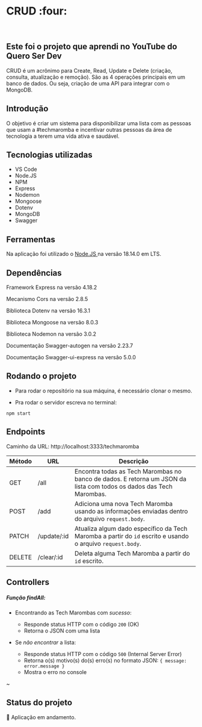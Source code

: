 <h1> CRUD :four: </h1>
<br>

<h2> Este foi o projeto que aprendi no YouTube do Quero Ser Dev </h2>
<p> CRUD é um acrônimo para Create, Read, Update e Delete (criação, consulta, atualização e remoção). São as 4 operações principais em um banco de dados. Ou seja, criação de uma API para integrar com o MongoDB. </p>

<h2> Introdução </h2>
O objetivo é criar um sistema para disponibilizar uma lista com as pessoas que usam a #techmaromba e incentivar outras pessoas da área de tecnologia a terem uma vida ativa e saudável.

## Tecnologias utilizadas
* VS Code
* Node.JS
* NPM
* Express
* Nodemon
* Mongoose
* Dotenv
* MongoDB
* Swagger

## Ferramentas
Na aplicação foi utilizado o <a href="https://nodejs.org/en/download" target="_blank" > Node.JS </a>  na versão 18.14.0 em LTS.


## Dependências 
Framework Express na versão 4.18.2 

Mecanismo Cors na versão 2.8.5

Biblioteca Dotenv na versão 16.3.1

Biblioteca Mongoose na versão 8.0.3

Biblioteca Nodemon na versão 3.0.2

Documentação Swagger-autogen na versão 2.23.7

Documentação Swagger-ui-express na versão 5.0.0


## Rodando o projeto
- Para rodar o repositório na sua máquina, é necessário clonar o mesmo.
  
- Pra rodar o servidor escreva no terminal:
```
npm start
```


## Endpoints
<p> Caminho da URL: http://localhost:3333/techmaromba </p>

| Método | URL             | Descrição                                                                                                                                                                                         |
| ------ | --------------  | ------------------------------------------------------------------------------------------------------                                                                                            |
| GET    | /all        | Encontra todas as Tech Marombas no banco de dados. E retorna um JSON da lista com todos os dados das Tech Marombas. |
| POST   | /add        | Adiciona uma nova Tech Maromba usando as informações enviadas dentro do arquivo `request.body`. |
| PATCH  | /update/:id | Atualiza algum dado específico da Tech Maromba a partir do `id` escrito e usando o arquivo `request.body`. |
| DELETE | /clear/:id  | Deleta alguma Tech Maromba a partir do `id` escrito. | 


## Controllers

##### Função findAll:

- Encontrando as Tech Marombas com _sucesso_:

  - Responde status HTTP com o código `200` (OK)
  - Retorna o JSON com uma lista

- Se _não encontrar_ a lista:

  - Responde status HTTP com o código `500` (Internal Server Error)
  - Retorna o(s) motivo(s) do(s) erro(s) no formato JSON: `{ message: error.message }`
  - Mostra o erro no console
     
~


## Status do projeto
:construction: Aplicação em andamento.
